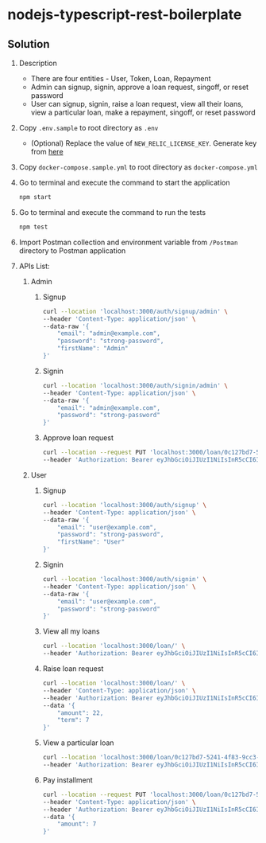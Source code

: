 # nodejs-typescript-rest-boilerplate

## Solution

1. Description

   - There are four entities - User, Token, Loan, Repayment
   - Admin can signup, signin, approve a loan request, singoff, or reset password
   - User can signup, signin, raise a loan request, view all their loans, view a particular loan, make a repayment, singoff, or reset password

1. Copy `.env.sample` to root directory as `.env`

   - (Optional) Replace the value of `NEW_RELIC_LICENSE_KEY`. Generate key from [here](https://newrelic.com)

1. Copy `docker-compose.sample.yml` to root directory as `docker-compose.yml`
1. Go to terminal and execute the command to start the application

   ```bash
   npm start
   ```

1. Go to terminal and execute the command to run the tests

   ```bash
   npm test
   ```

1. Import Postman collection and environment variable from `/Postman` directory to Postman application

1. APIs List:

   1. Admin

      1. Signup

         ```bash
         curl --location 'localhost:3000/auth/signup/admin' \
         --header 'Content-Type: application/json' \
         --data-raw '{
             "email": "admin@example.com",
             "password": "strong-password",
             "firstName": "Admin"
         }'
         ```

      1. Signin

         ```bash
         curl --location 'localhost:3000/auth/signin/admin' \
         --header 'Content-Type: application/json' \
         --data-raw '{
             "email": "admin@example.com",
             "password": "strong-password"
         }'
         ```

      1. Approve loan request
         ```bash
         curl --location --request PUT 'localhost:3000/loan/0c127bd7-5241-4f83-9cc3-92224cf788f4/approve' \
         --header 'Authorization: Bearer eyJhbGciOiJIUzI1NiIsInR5cCI6IkpXVCJ9.eyJ1c2VySWQiOiI2NDhjZmQ4Y2M5NmVlY2YzY2I1NzBhMTciLCJpYXQiOjE2ODY5NjE4ODYsImV4cCI6MTY4Njk2MzA4Nn0.TiqqOZ6j5gJrrUuTkMf6lOS0VJHR84rUnCRqapg6MEY'
         ```

   1. User
      1. Signup
         ```bash
         curl --location 'localhost:3000/auth/signup' \
         --header 'Content-Type: application/json' \
         --data-raw '{
             "email": "user@example.com",
             "password": "strong-password",
             "firstName": "User"
         }'
         ```
      1. Signin
         ```bash
         curl --location 'localhost:3000/auth/signin' \
         --header 'Content-Type: application/json' \
         --data-raw '{
             "email": "user@example.com",
             "password": "strong-password"
         }'
         ```
      1. View all my loans
         ```bash
         curl --location 'localhost:3000/loan/' \
         --header 'Authorization: Bearer eyJhbGciOiJIUzI1NiIsInR5cCI6IkpXVCJ9.eyJ1c2VySWQiOiI2NDhjZmVkN2M5NmVlY2YzY2I1NzBhMWEiLCJpYXQiOjE2ODY5NjE5MDksImV4cCI6MTY4NzA0ODMwOX0.uqnFQIf5QiJ3RcIES4iTr7EMyFx-yfty8oD2CsfvCI8'
         ```
      1. Raise loan request
         ```bash
         curl --location 'localhost:3000/loan/' \
         --header 'Content-Type: application/json' \
         --header 'Authorization: Bearer eyJhbGciOiJIUzI1NiIsInR5cCI6IkpXVCJ9.eyJ1c2VySWQiOiI2NDhjZmVkN2M5NmVlY2YzY2I1NzBhMWEiLCJpYXQiOjE2ODY5NjE5MDksImV4cCI6MTY4NzA0ODMwOX0.uqnFQIf5QiJ3RcIES4iTr7EMyFx-yfty8oD2CsfvCI8' \
         --data '{
             "amount": 22,
             "term": 7
         }'
         ```
      1. View a particular loan
         ```bash
         curl --location 'localhost:3000/loan/0c127bd7-5241-4f83-9cc3-92224cf788f4' \
         --header 'Authorization: Bearer eyJhbGciOiJIUzI1NiIsInR5cCI6IkpXVCJ9.eyJ1c2VySWQiOiI2NDhjZmVkN2M5NmVlY2YzY2I1NzBhMWEiLCJpYXQiOjE2ODY5NjE5MDksImV4cCI6MTY4NzA0ODMwOX0.uqnFQIf5QiJ3RcIES4iTr7EMyFx-yfty8oD2CsfvCI8'
         ```
      1. Pay installment
         ```bash
         curl --location --request PUT 'localhost:3000/loan/0c127bd7-5241-4f83-9cc3-92224cf788f4/repayment' \
         --header 'Content-Type: application/json' \
         --header 'Authorization: Bearer eyJhbGciOiJIUzI1NiIsInR5cCI6IkpXVCJ9.eyJ1c2VySWQiOiI2NDhjZmVkN2M5NmVlY2YzY2I1NzBhMWEiLCJpYXQiOjE2ODY5NjE5MDksImV4cCI6MTY4NzA0ODMwOX0.uqnFQIf5QiJ3RcIES4iTr7EMyFx-yfty8oD2CsfvCI8' \
         --data '{
             "amount": 7
         }'
         ```
